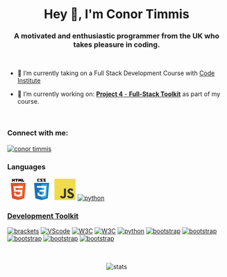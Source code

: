 <h1 align="center">Hey 👋, I'm Conor Timmis</h1>
<h3 align="center">A motivated and enthusiastic programmer from the UK who takes pleasure in coding.</h3>
<br>

- 🔭 I’m currently taking on a Full Stack Development Course with [Code Institute](https://learn.codeinstitute.net)</a>

- 🌱 I’m currently working on: [**Project 4** - **Full-Stack Toolkit**](https://github.com/conor-timmis/Michelangelo) as part of my course.

<br>

<h3 align="left">Connect with me:</h3>
<p align="left">
<a href="https://www.linkedin.com/in/conor-timmis/" target="blank"><img align="center" src="https://upload.wikimedia.org/wikipedia/commons/thumb/c/ca/LinkedIn_logo_initials.png/640px-LinkedIn_logo_initials.png" alt="conor timmis" height="40" width="40" /></a>
</p>

<h3 align="left">Languages</h3>
<p align="left">
<a href="https://www.w3.org/html/" target="_blank"> <img src="https://raw.githubusercontent.com/devicons/devicon/master/icons/html5/html5-original-wordmark.svg" alt="html5" width="50" height="50"/></a>
<a href="https://www.w3schools.com/css/" target="_blank"> <img src="https://raw.githubusercontent.com/devicons/devicon/master/icons/css3/css3-original-wordmark.svg" alt="css3" width="50" height="50"/></a>
<a href="https://developer.mozilla.org/en-US/docs/Web/JavaScript" target="_blank"> <img src="https://raw.githubusercontent.com/devicons/devicon/master/icons/javascript/javascript-original.svg" alt="javascript" width="50" height="50"/></a>
<a href="https://www.python.org" target="_blank"> <img src="https://cdn.jsdelivr.net/gh/devicons/devicon@latest/icons/python/python-original.svg" alt="python" width="50" height="50"/>
<br>
<h3 align="left">Development Toolkit</h3>
<p align="left>
<a href="https://brackets.io/"><img src="https://brackets.io/img/brackets.svg" alt="brackets" width="50" height="50"></a>
<a href="https://code.visualstudio.com/"><img src="https://www.vectorlogo.zone/logos/visualstudio_code/visualstudio_code-icon.svg" alt="VScode" width="50" height="50"></a>
<a href="https://git-scm.com"><img src="https://git-scm.com/favicon.ico" alt="W3C" width="50" height="50"></a>
<a href="https://validator.w3.org/"><img src="https://www.vectorlogo.zone/logos/w3c/w3c-tile.svg" alt="W3C" width="50" height="50"></a>
<a href="https://www.heroku.com" target="_blank"> <img src="https://www.herokucdn.com/favicon.ico" alt="python" width="50" height="50"/></a>
<a href="https://getbootstrap.com" target="_blank"> <img src="https://cdn.jsdelivr.net/gh/devicons/devicon@latest/icons/bootstrap/bootstrap-original.svg" alt="bootstrap" width="50" height="50"/></a>
<a href="https://jquery.com/" target="_blank"> <img src="https://jquery.com/wp-content/themes/jquery.com/i/favicon.ico" alt="bootstrap" width="50" height="50"/></a>
<a href="https://jestjs.io/" target="_blank"> <img src="https://jestjs.io/img/favicon/favicon.ico" alt="bootstrap" width="50" height="50"/></a>
<a href="https://flask.palletsprojects.com/en/3.0.x/" target="_blank"> <img src="https://flask.palletsprojects.com/en/3.0.x/_static/shortcut-icon.png" alt="bootstrap" width="50" height="50"/></a>
<a href="https://www.postgresql.org/" target="_blank"> <img src="https://www.postgresql.org/favicon.ico" alt="bootstrap" width="50" height="50"/></a>




<br>
<br>
<br>

<p align="center"> 
  <img src="https://github-readme-stats.vercel.app/api/top-langs/?username=conor-timmis&layout=compact&theme=radical" alt="stats" />
</p>
